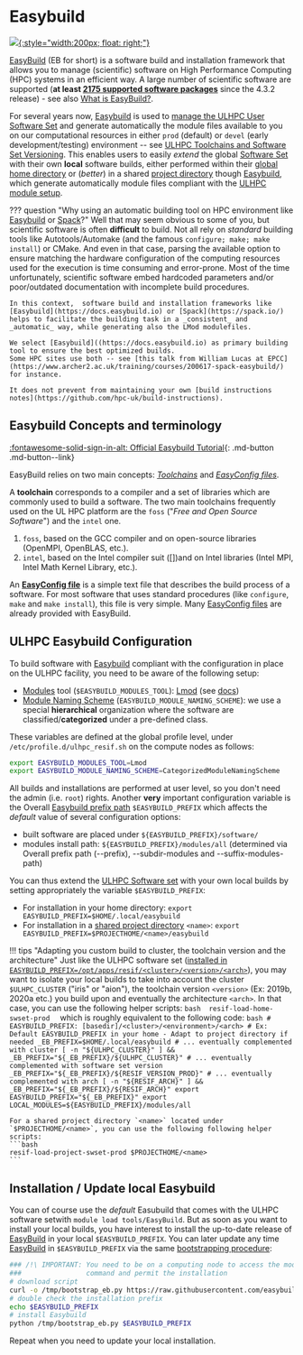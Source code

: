 # Easybuild

<!--intro-start-->

[![](https://easybuild.readthedocs.io/en/latest/_static/easybuild_logo_alpha.png){:style="width:200px; float: right;"}](https://easybuild.readthedocs.io/)

[EasyBuild](https://docs.easybuild.io/) (EB for short) is a software build and installation framework that allows you to manage (scientific) software on High Performance Computing (HPC) systems in an efficient way.
A large number of scientific software are supported (**at least [2175 supported software packages](https://docs.easybuild.io/en/latest/version-specific/Supported_software.html)** since the 4.3.2 release) - see also [What is EasyBuild?](https://docs.easybuild.io/en/latest/Introduction.html).

For several years now, [Easybuild](https://docs.easybuild.io/) is used to [manage the ULHPC User Software Set](../software/swsets.md) and generate automatically the module files available to you on our computational resources in either `prod` (default) or `devel` (early development/testing) environment -- see [ULHPC Toolchains and Software Set Versioning](../environment/modules.md#ulhpc-toolchains-and-software-set-versioning).
This enables users to easily _extend_ the global [Software Set](../software/swsets.md) with their own **local** software
builds, either performed within their [global home
directory](../data/layout.md#global-home-directory-home) or (_better_) in a shared [project
directory](../data/layout.md) though [Easybuild](../environment/easybuild.md), which generate automatically module files compliant with the [ULHPC module setup](../environment/modules.md).

<!--intro-end-->

??? question "Why using an automatic building tool on HPC environment like [Easybuild](https://docs.easybuild.io) or [Spack](https://spack.io/)?"
    Well that may seem obvious to some of you, but scientific software is often **difficult** to build.
    Not all rely on _standard_ building tools like Autotools/Automake (and the famous `configure; make; make install`) or CMake.
    And even in that case, parsing the available option to ensure matching the hardware configuration of the computing resources used for the execution is time consuming and error-prone.
    Most of the time unfortunately, scientific software embed hardcoded parameters and/or poor/outdated documentation with incomplete build procedures.

    In this context,  software build and installation frameworks like [Easybuild](https://docs.easybuild.io) or [Spack](https://spack.io/) helps to facilitate the building task in a _consistent_ and _automatic_ way, while generating also the LMod modulefiles.

    We select [Easybuild]((https://docs.easybuild.io) as primary building tool to ensure the best optimized builds.
    Some HPC sites use both -- see [this talk from William Lucas at EPCC](https://www.archer2.ac.uk/training/courses/200617-spack-easybuild/) for instance.

    It does not prevent from maintaining your own [build instructions notes](https://github.com/hpc-uk/build-instructions).

## Easybuild Concepts and terminology

[:fontawesome-solid-sign-in-alt: Official Easybuild Tutorial](https://easybuilders.github.io/easybuild-tutorial/){: .md-button .md-button--link}

EasyBuild relies on two main concepts: *[Toolchains](https://docs.easybuild.io/en/latest/Concepts_and_Terminology.html#toolchains)* and *[EasyConfig files](https://docs.easybuild.io/en/latest/Concepts_and_Terminology.html#easyconfig-files)*.

A **toolchain** corresponds to a compiler and a set of libraries which are commonly used to build a software.
The two main toolchains frequently used on the UL HPC platform are the `foss` ("_Free and Open Source Software_") and the `intel` one.

1. `foss`, based on the GCC compiler and on open-source libraries (OpenMPI, OpenBLAS, etc.).
2. `intel`, based on the Intel compiler suit ([])and on Intel libraries (Intel MPI, Intel Math Kernel Library, etc.).

An **[EasyConfig file](http://easybuild.readthedocs.io/en/latest/Writing_easyconfig_files.html)** is a simple text file that describes the build process of a software. For most software that uses standard procedures (like `configure`, `make` and `make install`), this file is very simple.
Many [EasyConfig files](https://github.com/easybuilders/easybuild-easyconfigs/tree/master/easybuild/easyconfigs) are already provided with EasyBuild.


## ULHPC Easybuild Configuration

To build software with [Easybuild](https://docs.easybuild.io/) compliant with the configuration in place on the ULHPC facility, you need to be aware of the following setup:

* [Modules](modules.md) tool (`$EASYBUILD_MODULES_TOOL`): [Lmod](http://lmod.readthedocs.io/) (see [docs](https://docs.easybuild.io/en/latest/Configuration.html#prefix))
* [Module Naming Scheme](modules.md#module-naming-schemes) (`EASYBUILD_MODULE_NAMING_SCHEME`): we use a special **hierarchical** organization where the software are classified/**categorized** under a pre-defined class.

These variables are defined at the global profile level, under `/etc/profile.d/ulhpc_resif.sh` on the compute nodes as follows:

```bash
export EASYBUILD_MODULES_TOOL=Lmod
export EASYBUILD_MODULE_NAMING_SCHEME=CategorizedModuleNamingScheme
```

All builds and installations are performed at user level, so you don't need the admin (i.e. `root`) rights.
Another **very** important configuration variable is the Overall [Easybuild prefix path](https://docs.easybuild.io/en/latest/Configuration.html#prefix) `$EASYBUILD_PREFIX` which affects the _default_ value of several configuration options:

* built software are placed under `${EASYBUILD_PREFIX}/software/`
* modules install path: `${EASYBUILD_PREFIX}/modules/all` (determined via Overall prefix path (--prefix), --subdir-modules and --suffix-modules-path)

You can thus extend the [ULHPC Software set](modules.md#ulhpc-toolchains-and-software-set-versioning) with your own local builds by setting appropriately the variable `$EASYBUILD_PREFIX`:

* For installation in your home directory: `export EASYBUILD_PREFIX=$HOME/.local/easybuild`
* For installation in a [shared project directory](../data/project.md) `<name>`: `export EASYBUILD_PREFIX=$PROJECTHOME/<name>/easybuild`

!!! tips "Adapting you custom build to cluster, the toolchain version and the architecture"
    Just like the ULHPC software set ([installed in
    `EASYBUILD_PREFIX=/opt/apps/resif/<cluster>/<version>/<arch>`](modules.md#ulhpc-modulepath)),
    you may want to isolate your local builds to take into account
    the cluster `$ULHPC_CLUSTER` ("iris" or "aion"), the
    toolchain version `<version>` (Ex: 2019b, 2020a etc.) you build upon and
    eventually the architecture `<arch>`.
    In that case, you can use the following helper scripts:
    ```bash 
    resif-load-home-swset-prod 
    ``` 
    which is roughly equivalent to the following code: 
    ```bash
    # EASYBUILD_PREFIX: [basedir]/<cluster>/<environment>/<arch>
    # Ex: Default EASYBUILD_PREFIX in your home - Adapt to project directory if needed
    _EB_PREFIX=$HOME/.local/easybuild
    # ... eventually complemented with cluster
    [ -n "${ULHPC_CLUSTER}" ] && _EB_PREFIX="${_EB_PREFIX}/${ULHPC_CLUSTER}"
    # ... eventually complemented with software set version
    _EB_PREFIX="${_EB_PREFIX}/${RESIF_VERSION_PROD}"
    # ... eventually complemented with arch
    [ -n "${RESIF_ARCH}" ] && _EB_PREFIX="${_EB_PREFIX}/${RESIF_ARCH}"
    export EASYBUILD_PREFIX="${_EB_PREFIX}"
    export LOCAL_MODULES=${EASYBUILD_PREFIX}/modules/all
    ```

    For a shared project directory `<name>` located under `$PROJECTHOME/<name>`, you can use the following following helper scripts:
    ```bash 
    resif-load-project-swset-prod $PROJECTHOME/<name>
    ``` 

## Installation / Update local Easybuild

You can of course use the _default_ Easubuild that comes with the ULHPC software
setwith `module load tools/EasyBuild`.
But as soon as you want to install your local builds, you have interest to
install the up-to-date release of [EasyBuild](https://docs.easybuild.io/) in
your local `$EASYBUILD_PREFIX`.
You can later update any time [EasyBuild](https://docs.easybuild.io/) in
`$EASYBUILD_PREFIX` via the same [bootstrapping procedure](https://docs.easybuild.io/en/latest/Installation.html#bootstrapping-easybuild):

```bash
### /!\ IMPORTANT: You need to be on a computing node to access the module
###                command and permit the installation
# download script
curl -o /tmp/bootstrap_eb.py https://raw.githubusercontent.com/easybuilders/easybuild-framework/develop/easybuild/scripts/bootstrap_eb.py
# double check the installation prefix
echo $EASYBUILD_PREFIX
# install Easybuild
python /tmp/bootstrap_eb.py $EASYBUILD_PREFIX
```

Repeat when you need to update your local installation.
